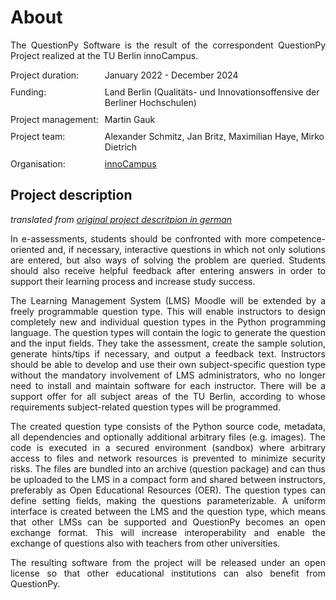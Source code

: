 # About

<p style="text-align:justify">The QuestionPy Software is the result of the correspondent QuestionPy Project realized 
at the TU Berlin innoCampus.</p>

<div style="display: grid; grid-template-columns: auto auto; gap: 10px;">
    <div style="text-align: left;">Project duration:</div>
    <div>January 2022 - December 2024 </div>
    <div style="text-align: left;">Funding:</div>
    <div>Land Berlin (Qualitäts- und Innovationsoffensive der Berliner Hochschulen)</div>
    <div style="text-align: left;">Project management:</div>
    <div>Martin Gauk</div>
    <div style="text-align: left;">Project team:</div>
    <div>Alexander Schmitz, Jan Britz, Maximilian Haye, Mirko Dietrich</div>
    <div style="text-align: left;">Organisation:</div>
    <div><a href="https://www.tu.berlin/innocampus/ueber-uns">innoCampus</a></div>
</div>

## Project description

*translated from [original project descritpion in german](https://www.tu.berlin/innocampus/projekte/questionpy)*

<p style="text-align:justify">In e-assessments, students should be confronted with more competence-oriented and, if 
necessary, interactive questions in which not only solutions are entered, but also ways of solving the problem are 
queried. Students should also receive helpful feedback after entering answers in order to support their learning 
process and increase study success.</p>

<p style="text-align:justify">The Learning Management System (LMS) Moodle will be extended by a freely programmable 
question type. This will enable instructors to design completely new and individual question types in the Python 
programming language. The question types will contain the logic to generate the question and the input fields. They 
take the assessment, create the sample solution, generate hints/tips if necessary, and output a feedback text. 
Instructors should be able to develop and use their own subject-specific question type without the mandatory 
involvement of LMS administrators, who no longer need to install and maintain software for each instructor. There will 
be a support offer for all subject areas of the TU Berlin, according to whose requirements subject-related question 
types will be programmed.</p>

<p style="text-align:justify">The created question type consists of the Python source code, metadata, all dependencies 
and optionally additional arbitrary files (e.g. images). The code is executed in a secured environment (sandbox) 
where arbitrary access to files and network resources is prevented to minimize security risks. The files are bundled 
into an archive (question package) and can thus be uploaded to the LMS in a compact form and shared between instructors, 
preferably as Open Educational Resources (OER). The question types can define setting fields, making the questions 
parameterizable. A uniform interface is created between the LMS and the question type, which means that other LMSs can 
be supported and QuestionPy becomes an open exchange format. This will increase interoperability and enable the 
exchange of questions also with teachers from other universities.</p>

<p style="text-align:justify">The resulting software from the project will be released under an open license so that 
other educational institutions can also benefit from QuestionPy.</p>
